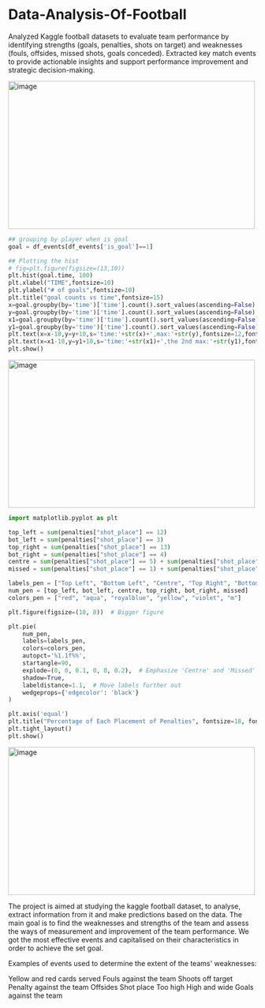 # Data-Analysis-Of-Football
Analyzed Kaggle football datasets to evaluate team performance by identifying strengths (goals, penalties, shots on target) and weaknesses (fouls, offsides, missed shots, goals conceded). Extracted key match events to provide actionable insights and support performance improvement and strategic decision-making.

<img width="500" height="300" alt="image" src="https://github.com/user-attachments/assets/bca30c53-4884-4b6e-8f87-4024b4d72eb6" />

```Python
## grouping by player when is goal
goal = df_events[df_events['is_goal']==1]

## Plotting the hist
# fig=plt.figure(figsize=(13,10))
plt.hist(goal.time, 100)
plt.xlabel("TIME",fontsize=10)
plt.ylabel("# of goals",fontsize=10)
plt.title("goal counts vs time",fontsize=15)
x=goal.groupby(by='time')['time'].count().sort_values(ascending=False).index[0]
y=goal.groupby(by='time')['time'].count().sort_values(ascending=False).iloc[0]
x1=goal.groupby(by='time')['time'].count().sort_values(ascending=False).index[1]
y1=goal.groupby(by='time')['time'].count().sort_values(ascending=False).iloc[1]
plt.text(x=x-10,y=y+10,s='time:'+str(x)+',max:'+str(y),fontsize=12,fontdict={'color':'red'})
plt.text(x=x1-10,y=y1+10,s='time:'+str(x1)+',the 2nd max:'+str(y1),fontsize=12,fontdict={'color':'black'})
plt.show()
```
<img width="500" height="300" alt="image" src="https://github.com/user-attachments/assets/47833b98-dfb0-4784-ae6b-8cbd9475500a" />

```Python
import matplotlib.pyplot as plt

top_left = sum(penalties["shot_place"] == 12)
bot_left = sum(penalties["shot_place"] == 3)
top_right = sum(penalties["shot_place"] == 13)
bot_right = sum(penalties["shot_place"] == 4)
centre = sum(penalties["shot_place"] == 5) + sum(penalties["shot_place"] == 11)
missed = sum(penalties["shot_place"] == 1) + sum(penalties["shot_place"] == 6) + sum(penalties["shot_place"] == 7) + sum(penalties["shot_place"] == 8) + sum(penalties["shot_place"] == 9) + sum(penalties["shot_place"] == 10)

labels_pen = ["Top Left", "Bottom Left", "Centre", "Top Right", "Bottom Right", "Missed"]
num_pen = [top_left, bot_left, centre, top_right, bot_right, missed]
colors_pen = ["red", "aqua", "royalblue", "yellow", "violet", "m"]

plt.figure(figsize=(10, 8))  # Bigger figure

plt.pie(
    num_pen,
    labels=labels_pen,
    colors=colors_pen,
    autopct='%1.1f%%',
    startangle=90,
    explode=(0, 0, 0.1, 0, 0, 0.2),  # Emphasize 'Centre' and 'Missed'
    shadow=True,
    labeldistance=1.1,  # Move labels further out
    wedgeprops={'edgecolor': 'black'}
)

plt.axis('equal')
plt.title("Percentage of Each Placement of Penalties", fontsize=18, fontweight="bold")
plt.tight_layout()
plt.show()

```
<img width="500" height="300" alt="image" src="https://github.com/user-attachments/assets/ac9b0f0d-c971-48f7-9696-9ea5a9a74258" />


The project is aimed at studying the kaggle football dataset, to analyse, extract information from it and make predictions based on the data.
The main goal is to find the weaknesses and strengths of the team and assess the ways of measurement and improvement of the team performance.
We got the most effective events and capitalised on their characteristics in order to achieve the set goal.

Examples of events used to determine the extent of the teams' weaknesses:

Yellow and red cards served
Fouls against the team
Shoots off target
Penalty against the team
Offsides
Shot place
Too high
High and wide
Goals against the team
